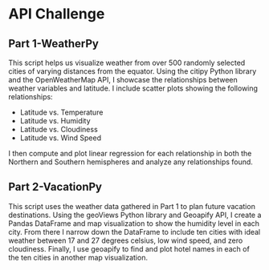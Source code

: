 # API Challenge
## Part 1-WeatherPy
This script helps us visualize weather from over 500 randomly selected cities of varying distances from the equator. Using the citipy Python library and the OpenWeatherMap API, I showcase the relationships between weather variables and latitude. I include scatter plots showing the following relationships:
  - Latitude vs. Temperature
  - Latitude vs. Humidity
  - Latitude vs. Cloudiness
  - Latitude vs. Wind Speed
  
I then compute and plot linear regression for each relationship in both the Northern and Southern hemispheres and analyze any relationships found. 

## Part 2-VacationPy
This script uses the weather data gathered in Part 1 to plan future vacation destinations. Using the geoViews Python library and Geoapify API, I create a Pandas DataFrame and map visualization to show the humidity level in each city. From there I narrow down the DataFrame to include ten cities with ideal weather between 17 and 27 degrees celsius, low wind speed, and zero cloudiness. Finally, I use geoapify to find and plot hotel names in each of the ten cities in another map visualization. 
